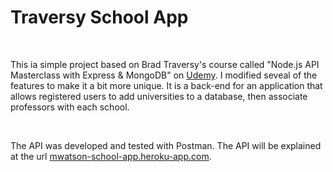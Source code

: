 <h1>Traversy School App</h1>

<br>

<p>
This ia simple project based on Brad Traversy's course called "Node.js API Masterclass with Express & MongoDB" on <a href="https://www.udemy.com/course/nodejs-api-masterclass/">Udemy</a>. I modified seveal of the features to make it a bit more unique. It is a back-end for an application that allows registered users to add universities to a database, then associate professors with each school.
</p>

<br>

<p>
The API was developed and tested with Postman. The API will be explained at the url <a href="https://mwatson-school-app.herokuapp.com/">mwatson-school-app.heroku-app.com</a>.
</p>